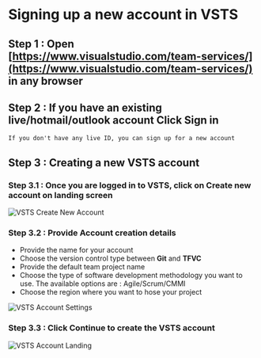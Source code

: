 # Signing up a new account in VSTS

## Step 1 : Open [https://www.visualstudio.com/team-services/](https://www.visualstudio.com/team-services/) in any browser

## Step 2 : If you have an existing live/hotmail/outlook account Click **Sign in** 
    If you don't have any live ID, you can sign up for a new account

## Step 3 : Creating a new VSTS account

### Step 3.1 : Once you are logged in to VSTS, click on **Create new account** on landing screen

![VSTS Create New Account](https://swaminathanvetri.blob.core.windows.net/aic-images/VSTS-CreateNewAccount.png)

### Step 3.2 : Provide Account creation details
* Provide the name for your account
* Choose the version control type between **Git** and **TFVC**
* Provide the default team project name
* Choose the type of software development methodology you want to use. The available options are : Agile/Scrum/CMMI
* Choose the region where you want to hose your project

![VSTS Account Settings](https://swaminathanvetri.blob.core.windows.net/aic-images/VSTS-AccountSettings.png)

### Step 3.3 : Click **Continue** to create the VSTS account

![VSTS Account Landing](https://swaminathanvetri.blob.core.windows.net/aic-images/VSTS-AccountLanding.png)

    
    


